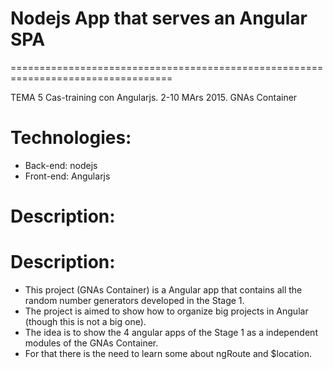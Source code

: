 # Nodejs App that serves an Angular SPA
==================================================================================

TEMA 5
Cas-training con Angularjs. 2-10 MArs 2015. GNAs Container

# Technologies:

 * Back-end: nodejs
 * Front-end: Angularjs

# Description:

# Description:

 * This project (GNAs Container) is a Angular app that contains all the random number generators developed in the Stage 1.
 * The project is aimed to show how to organize big projects in Angular (though this is not a big one).
 * The idea is to show the 4 angular apps of the Stage 1 as a independent modules of the GNAs Container.
 * For that there is the need to learn some about ngRoute and $location. 


